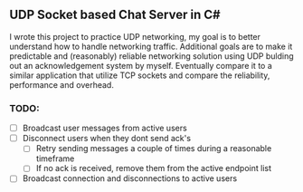 ## UDP Socket based Chat Server in C#

I wrote this project to practice UDP networking, my goal is to better understand how to handle networking traffic. 
Additional goals are to make it predictable and (reasonably) reliable networking solution using UDP bulding out an acknowledgement system by myself. 
Eventually compare it to a similar application that utilize TCP sockets and compare the reliability, performance and overhead.

### TODO:
- [ ] Broadcast user messages from active users
- [ ] Disconnect users when they dont send ack's 
	- [ ] Retry sending messages a couple of times during a reasonable timeframe
    - [ ] If no ack is received, remove them from the active endpoint list
- [ ] Broadcast connection and disconnections to active users
